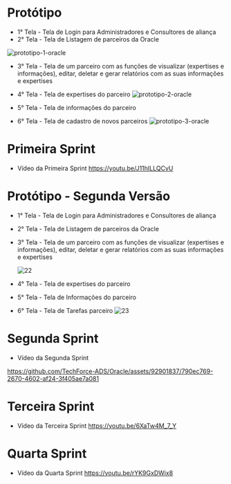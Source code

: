 # Protótipo 
- 1° Tela - Tela de Login para Administradores e Consultores de aliança
- 2° Tela - Tela de Listagem de parceiros da Oracle

  
![prototipo-1-oracle](https://github.com/TechForce-ADS/Oracle/assets/92901837/25f5009d-5e03-4bfe-bdca-8fb12dbdd2e6)



- 3° Tela - Tela de um parceiro com as funções de visualizar (expertises e informações), editar, deletar e gerar relatórios com as suas informações e expertises
- 4° Tela - Tela de expertises do parceiro
![prototipo-2-oracle](https://github.com/TechForce-ADS/Oracle/assets/92901837/5418f05d-6b5a-4df4-a109-4bedcb32e02e)


- 5° Tela - Tela de informações do parceiro 
- 6° Tela - Tela de cadastro de novos parceiros
![prototipo-3-oracle](https://github.com/TechForce-ADS/Oracle/assets/92901837/947da92d-4e81-4223-b184-292f1decc0c3)


# Primeira Sprint
- Vídeo da Primeira Sprint
    https://youtu.be/J11hILLQCvU

# Protótipo - Segunda Versão
- 1° Tela - Tela de Login para Administradores e Consultores de aliança
- 2° Tela - Tela de Listagem de parceiros da Oracle
- 3° Tela - Tela de um parceiro com as funções de visualizar (expertises e informações), editar, deletar e gerar relatórios com as suas informações e expertises

  ![22](https://github.com/TechForce-ADS/Oracle/assets/101806264/2ea1bf93-c2d7-4137-b72e-31a8e08b7863)

- 4° Tela - Tela de expertises do parceiro
- 5° Tela - Tela de Informações do parceiro 
- 6° Tela - Tela de Tarefas parceiro
![23](https://github.com/TechForce-ADS/Oracle/assets/101806264/aed4e7e8-1d6e-4c59-a5e9-5958a344676d)

# Segunda Sprint
- Vídeo da Segunda Sprint


https://github.com/TechForce-ADS/Oracle/assets/92901837/790ec769-2670-4602-af24-3f405ae7a081

# Terceira Sprint
- Vídeo da Terceira Sprint
  https://youtu.be/6XaTw4M_7_Y 

# Quarta Sprint
- Vídeo da Quarta Sprint
https://youtu.be/rYK9GxDWix8


